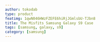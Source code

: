 ```yaml
---
author: tokodab
type: product
featimg: 1qwN046HWzFZEFE6hiRjJGmlsbU-TJbn8
title: The Misfits Samsung Galaxy S9 Case
tags: [samsung, galaxy, s9]
category: [samsung]
---
```

